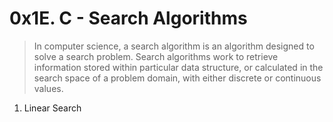 # 0x1E. C - Search Algorithms

> In computer science, a search algorithm is an algorithm designed to solve a search problem. 
> Search algorithms work to retrieve information stored within particular data structure, or calculated in the search space of a problem domain, with either discrete or continuous values.

1. Linear Search
